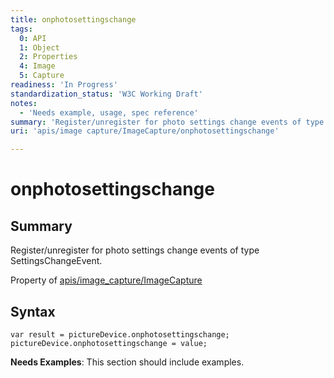 ```yaml
---
title: onphotosettingschange
tags:
  0: API
  1: Object
  2: Properties
  4: Image
  5: Capture
readiness: 'In Progress'
standardization_status: 'W3C Working Draft'
notes:
  - 'Needs example, usage, spec reference'
summary: 'Register/unregister for photo settings change events of type SettingsChangeEvent.'
uri: 'apis/image capture/ImageCapture/onphotosettingschange'

---
```

# onphotosettingschange

## Summary

Register/unregister for photo settings change events of type SettingsChangeEvent.

<span data-meta="applies_to" data-type="key">Property of <span data-type="value">[apis/image\_capture/ImageCapture](/apis/image_capture/ImageCapture)</span></span>

## Syntax

``` {.js}
var result = pictureDevice.onphotosettingschange;
pictureDevice.onphotosettingschange = value;
```

**Needs Examples**: This section should include examples.

